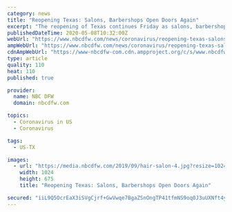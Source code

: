 ```yaml
---
category: news
title: "Reopening Texas: Salons, Barbershops Open Doors Again"
excerpt: "The reopening of Texas continues Friday as salons, barbershops, nail salons and tanning facilities are allowed to open their doors for the first time in well over a month."
publishedDateTime: 2020-05-08T10:32:00Z
webUrl: "https://www.nbcdfw.com/news/coronavirus/reopening-texas-salons-barbershops-open-doors-again/2365690/"
ampWebUrl: "https://www.nbcdfw.com/news/coronavirus/reopening-texas-salons-barbershops-open-doors-again/2365690/?amp"
cdnAmpWebUrl: "https://www-nbcdfw-com.cdn.ampproject.org/c/s/www.nbcdfw.com/news/coronavirus/reopening-texas-salons-barbershops-open-doors-again/2365690/?amp"
type: article
quality: 110
heat: 110
published: true

provider:
  name: NBC DFW
  domain: nbcdfw.com

topics:
  - Coronavirus in US
  - Coronavirus

tags:
  - US-TX

images:
  - url: "https://media.nbcdfw.com/2019/09/hair-salon-4.jpg?resize=1024%2C675"
    width: 1024
    height: 675
    title: "Reopening Texas: Salons, Barbershops Open Doors Again"

secured: "iiL9Q5OcrEaX3iSVgCjrf+GwVwqe7BgaZSnOngTP41tfmNS9oq0J3uUXNft4yjSEUcHHOzuBKX2g/vuMkZBZXhsEFJ32YKPLHLtk3nYm3jZtuTq6MI3TAce+nBg8stZ9T55BfpOUw0UOfruS+VnImC/8yvkm/bh0p+HpTMamXPXl6eSyoy4Tyc+w8m/EW0tRICtYTVYtA1neoIv3SgVBL4ZXsdgTYkD50Q1DgqUB6ubTSSP+09TUvQItAQWdw3a2lEVzkYiaBbDYlpR6d11LOyWZEt4T+rTX7DiXESKkCBVZ9Agn3gbHcUTouE0UYwR1zIGOjh1HxxuOR3JG79VUhY2qVNN/6AH1VHGowEih/tcgr4IuKW2BOljx4Ba/aJ0pWx3O1GxvkHcEa806enpcg5ogya9whDpC5+FbdHnuHmpR2gMShnMJrteB+A10WtRtzhQE0t+KikSyTUF8QuvkqAWIJ4OKabxnaMpuV9kj0CQ=;ezc12vxu68bvl7/sUE2ZUg=="
---
```


